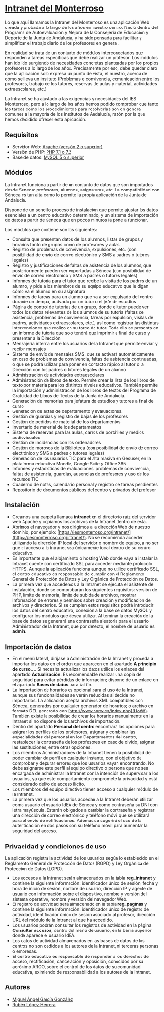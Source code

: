 # [Intranet del Monterroso](http://iesmonterroso.github.io/intranet/)

Lo que aquí llamamos la Intranet del Monterroso es una aplicación Web creada y probada a lo largo de los años en nuestro centro. Nació dentro del Programa de Autoevaluación y Mejora de la Consejería de Educación y Deporte de la Junta de Andalucía, y ha sido pensada para facilitar y simplificar el trabajo diario de los profesores en general.

En realidad se trata de un conjunto de módulos interconectados que responden a tareas específicas que debe realizar un profesor. Los módulos han ido ido surgiendo de necesidades concretas planteadas por los propios profesores a lo largo de los años. Precisamente por eso, debe quedar claro que la aplicación solo expresa un punto de vista, el nuestro, acerca de cómo se lleva un instituto (Problemas e convivencia, comunicación entre los profesores, trabajo de los tutores, reservas de aulas y material, actividades extraescolares, etc.).

La Intranet se ha ajustado a las exigencias y necesidades del IES Monterroso, pero a lo largo de los años hemos podido comprobar que tanto las tareas como los procedimientos para resolverlas son en general comunes a la mayoría de los institutos de Andalucía, razón por la que hemos decidido ofrecer esta aplicación.


## Requisitos

* Servidor Web: [Apache (versión 2 o superior)](http://httpd.apache.org/)
* Versión de PHP: [PHP 7.1 o 7.2](http://www.php.net/)
* Base de datos: [MySQL 5 o superior](http://www.php.net/)

## Módulos

La Intranet funciona a partir de un conjunto de datos que son importados desde Séneca: profesores, alumnos, asignaturas, etc. La compatibilidad con Séneca es tan alta como lo permite la propia aplicación de la Junta de Andalucía.

Dispone de un sencillo proceso de instalación que permite ajustar los datos esenciales a un centro educativo determinado, y un sistema de importación de datos a partir de Séneca que en pocos minutos la pone a funcionar.

Los módulos que contiene son los siguientes:

* Consulta que presentan datos de los alumnos, listas de grupos y horarios tanto de grupos como de profesores y aulas
* Registro de problemas de convivencia, expulsiones, etc. (con posibilidad de envío de correo electrónico y SMS a padres o tutores legales)
* Registro y justificaciones de faltas de asistencia de los alumnos, que posteriormente pueden ser exportadas a Séneca (con posibilidad de envío de correo electrónico y SMS a padres o tutores legales)
* Informes de tutoría para el tutor que recibe la visita de los padres de un alumno, y pide a los miembros de su equipo educativo que le digan cómo va el alumno en su asignatura
* Informes de tareas para un alumno que va a ser expulsado del centro durante un tiempo, activado por un tutor o el jefe de estudios
* Página de control de tutorias de un grupo, donde el tutor puede ver todos los datos relevantes de los alumnos de su tutoría (faltas de asistencia, problemas de convivencia, tareas por expulsión, visitas de padres, actividades extraescolares, etc.), así como registrar las distintas intervenciones que realiza en su tarea de tutor. Todo ello se presenta en un informe de tutoría que solo tendrá que imprimir a final de curso y presentar a la Dirección
* Mensajería interna entre los usuarios de la Intranet que permite enviar y recibir mensajes
* Sistema de envío de mensajes SMS, que se activará automáticamente en caso de problemas de convivencia, faltas de asistencia continuadas, o que se podrá utilizar para poner en contacto rápido al tutor o la Dirección con los padres o tutores legales de un alumno
* Administración de actividades extraescolares
* Administración de libros de texto. Permite crear la lista de los libros de texto por materia para los distintos niveles educativos. También permite  la importación y administración de los libros de textos del Programa de Gratuidad de Libros de Textos de la Junta de Andalucía.
* Generación de memorias para jefatura de estudios y tutores a final de curso
* Generación de actas de departamento y evaluaciones.
* Gestión de guardias y registro de bajas de los profesores
* Gestión de pedidos de material de los departamentos
* Inventario de material de los departamentos
* Sistema de reservas para las aulas, carros de portátiles y medios audiovisuales
* Gestión de incidencias con los ordenadores
* Gestión de morosos de la Biblioteca (con posibilidad de envío de correo electrónico y SMS a padres o tutores legales)
* Generación de los usuarios TIC para el alta masiva en Gesuser, en la plataforma educativa Moodle, Google Suite y Office 365
* Informes y estadísticas de evaluaciones, problemas de convivencia, faltas de asistencia, guardias, ausencias de profesores y uso de los recursos TIC
* Cuaderno de notas, calendario personal y registro de tareas pendientes
* Repositorio de documentos públicos del centro y privados del profesor

## Instalación

* Creamos una carpeta llamada **intranet** en el directorio raíz del servidor web Apache y copiamos los archivos de la Intranet dentro de esta.
* Abrimos el navegador y nos dirigimos a la dirección Web de nuestro dominio, por ejemplo: [https://iesmonterroso.org/intranet/](https://iesmonterroso.org/intranet/). No se recomienda acceder utilizando la dirección IP local del servidor o nombre de equipo, a no ser que el acceso a la Intranet sea únicamente local dentro de su centro educativo.
* Es importante que el alojamiento o hosting Web donde vaya a instalar la Intranet cuente con certificado SSL para acceder mediante protocolo HTTPS. Aunque la aplicación funciona aunque no utilice certificado SSL, el centro educativo es responsable de cumplir con el Reglamento General de Protección de Datos y Ley Orgánica de Protección de Datos.
* La primera vez que accedemos a la Intranet se ejecuta el asistente de instalación, donde se comprobarán los siguientes requisitos: versión de PHP, límite de memoria, límite de subida de archivos, mostrar información de errores y permisos sobre creación y modificación de archivos y directorios. Si se cumplen estos requisitos podrá introducir los datos del centro educativo, conexión a la base de datos MySQL y configurar los módulos que desea utilizar. Al teminar la creación de la base de datos se generará una contraseña aleatoria para el usuario Administrador de la Intranet, que por defecto, el nombre de usuario es **admin**.

## Importación de datos

* En el menú lateral, diríjase a Administración de la Intranet y proceda a importar los datos en el orden que aparecen en el apartado **A principio de curso...**. Si necesita actualizar los datos utilice los enlaces del apartado **Actualización**. Es recomendable realizar una copia de seguridad para evitar pérdidas de información; dispone de un enlace en el apartado **Bases de datos** para tal fin.
* La importación de horarios es opcional para el uso de la Intranet, aunque sus funcionalidades se verán reducidas si decide no importarlos. La aplicación acepta archivos XML compatibles con Séneca, generados por cualquier generador de horarios; o archivo en formato DEL generado con [http://www.horw.es/index.php](HorW). También existe la posibilidad de crear los horarios manualmente en la Intranet si no dispone de los archivos de importación.
* Dentro del apartado **Personal del centro** encontrará las opciones para asignar los perfiles de los profesores, asignar y combinar las especialidades del personal en los Departamentos del centro, restablecer la contraseña de los profesores en caso de olvido, asignar las sustituciones, entre otras opciones.
* Los miembros Administradores de la Intranet tienen la posibilidad de poder cambiar de perfil en cualquier instante, con el objetivo de comprobar y depurar errores que los usuarios vayan encontrando. No debe asignarse este perfil al equipo directivo o persona que no sea encargada de administrar la Intranet con la intención de supervisar a los usuarios, ya que este comportamiento compromete la privacidad y está considerado delito de acceso ilícito.
* Los miembros del equipo directivo tienen acceso a cualquier módulo de la Intranet.
* La primera vez que los usuarios accedan a la Intranet deberán utilizar como usuario el usuario IdEA de Séneca y como contraseña su DNI con letra mayúscula. Estarán obligados a cambiar la contraseña y registrar una dirección de correo electrónico y teléfono móvil que se utilizará para el envío de notificaciones. Además se sugerirá el uso de la autenticación en dos pasos con su teléfono móvil para aumentar la seguridad del acceso.

## Privacidad y condiciones de uso

La aplicación registra la actividad de los usuarios según lo establecido en el Reglamento General de Protección de Datos (RGPD) y Ley Orgánica de Protección de Datos (LOPD).
* Los accesos a la Intranet serán almacenados en la tabla **reg_intranet** y contiene la siguiente información: identificador único de sesión, fecha y hora de inicio de sesión, nombre de usuario, dirección IP y agente de usuario con información sobre el dispositivo, nombre y versión del sistema operativo, nombre y versión del navegador Web.
* El registro de actividad será almacenado en la tabla **reg_paginas** y contiene la siguiente información: identificador único de registro de actividad, identificador único de sesión asociado al profesor, dirección URL del módulo de la Intranet al que ha accedido.
* Los usuarios podrán consultar los registros de actividad en la página **Consultar accesos**, dentro del menú de usuario, en la barra superior donde aparece el usuario IdEA.
* Los datos de actividad almacenados en las bases de datos de los centros no son cedidos a los autores de la Intranet, ni terceras personas o empresas.
* El centro educativo es responsable de responder a los derechos de acceso, rectificación, cancelación y oposición, conocidos por su acrónimo ARCO, sobre el control de los datos de su comunidad educativa, eximiendo de responsabilidad a los autores de la Intranet.


## Autores

* [Miguel Ángel García González](https://github.com/mgarcia39)
* [Rubén López Herrera](https://github.com/rubenlh91)
